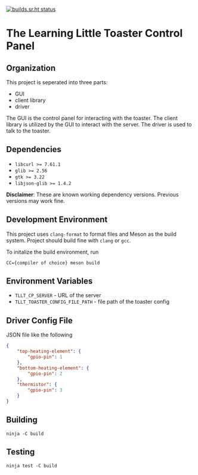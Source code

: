 [![builds.sr.ht status](https://builds.sr.ht/~tristan957/tllt-cp/.build.yml.svg)](https://builds.sr.ht/~tristan957/tllt-cp/.build.yml?)

# The Learning Little Toaster Control Panel

## Organization

This project is seperated into three parts:

* GUI
* client library
* driver

The GUI is the control panel for interacting with the toaster. The client
library is utilized by the GUI to interact with the server. The driver is used
to talk to the toaster.

## Dependencies

* `libcurl >= 7.61.1`
* `glib >= 2.56`
* `gtk >= 3.22`
* `libjson-glib >= 1.4.2`

**Disclaimer**: These are known working dependency versions. Previous versions
may work fine.

## Development Environment

This project uses `clang-format` to format files and Meson as the build system.
Project should build fine with `clang` or `gcc`.

To initalize the build environment, run

```text
CC={compiler of choice} meson build
```

## Environment Variables

* `TLLT_CP_SERVER` - URL of the server
* `TLLT_TOASTER_CONFIG_FILE_PATH` - file path of the toaster config

## Driver Config File

JSON file like the following

```json
{
    "top-heating-element": {
        "gpio-pin": 1
    },
    "bottom-heating-element": {
        "gpio-pin": 2
    },
    "thermistor": {
        "gpio-pin": 3
    }
}
```

## Building

```text
ninja -C build
```

## Testing

```text
ninja test -C build
```
